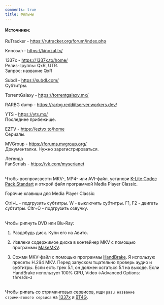 ```yaml
---
comments: true
title: Фильмы
---
```


#### Источники:

RuTracker - <https://rutracker.org/forum/index.php>

Кинозал - <https://kinozal.tv/>

1337x - <https://1337x.to/home/><br>
Релиз-группы: QxR, UTR.<br>
Запрос: название QxR

Subdl - <https://subdl.com/><br>
Субтитры.

TorrentGalaxy - <https://torrentgalaxy.mx/>

RARBG dump - <https://rarbg.reddiitserver.workers.dev/>

YTS - <https://yts.mx/><br>
Последнее прибежище.

EZTV - <https://eztvx.to/home><br>
Сериалы.

MVGroup - <https://forums.mvgroup.org/><br>
Документалки. Нужно зарегистрироваться.

Легенда<br>
FanSerials - <https://vk.com/myserianet>
<br><br>

Чтобы воспроизвести MKV-, MP4- или AVI-файл, установи [K-Lite Codec Pack Standart](https://codecguide.com/download_kl.htm) и открой файл программой Media Player Classic.

Горячие клавиши для Media Player Classic:

Ctrl+L - подгрузить субтитры. W - выключить субтитры. F1, F2 - двигать субтитры. Cltr+O - подгрузить озвучку.
<br><br>

Чтобы рипнуть DVD или Blu-Ray:

1) Раздобудь диск. Купи его на Авито.

2) Извлеки содержимое диска в контейнер MKV с помощью программы [MakeMKV](https://rutracker.org/forum/viewtopic.php?t=6237783).

3) Сожми MKV-файл с помощью программы [HandBrake](https://handbrake.fr/downloads.php). Я использую пресеты H.264 MKV. Перед запуском тщательно проверь аудио и субтитры. Если есть трек 5.1, он должен остаться 5.1 на выходе. Если HandBrake использует 100% CPU, Video->Advanced Options: ``threads=2``
<br><br>

Чтобы рипать со стриминговых сервисов, ищи <code>pazu название стримингового сервиса</code> на [1337x](https://1337x.to/home/) и [BT4G](https://bt4gprx.com/).